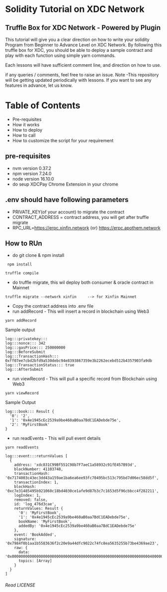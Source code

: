 # Solidity Tutorial on XDC Network
## Truffle Box for XDC Network - Powered by Plugin

This tutorial will give you a clear direction on how to write your solidity Program from Beginner to Advance Level on XDC Network. By following this truffle box for XDC, you should be able to deploy a sample contract and play with each function using simple yarn commands.

Each lessons will have sufficient comment line, and direction on how to use.

if any queries / comments, feel free to raise an issue.
Note -This repository will be getting updated periodically with lessons. If you want to see any features in advance, let us know.

# Table of Contents
- Pre-requisites
- How it works
- How to deploy
- How to call
- How to customize the script for your requirement

## pre-requisites
- nvm version 0.37.2
- npm version 7.24.0
- node version 16.10.0
- do seup XDCPay Chrome Extension in your chrome 

## .env should have following parameters
- PRIVATE_KEY(of your account) to migrate the contract
- CONTRACT_ADDRESS = contract address, you will get after truffle migrate
- RPC_URL=https://erpc.xinfin.network (or) https://erpc.apothem.network 

## How to RUn
- do git clone & npm install

```
 npm install
```
```
truffle compile
```
- do truffle migrate, this wil deploy both consumer & oracle contract in Mainnet
```
truffle migrate --network xinfin     --> for Xinfin Mainnet
```
- Copy the contract address into .env file
- run addRecord - This will insert a record in blockchain using Web3
```
yarn addRecord
```
Sample output
```
log:::privatekey::: 
log:::nonce::: 342
log:::gasPrice::: 250000000
log:::BeforeSubmit
log:::TransactionHash::: 0xff07ee7cbd2bfd9a530debc94e8393867359e3b2262ecebd512b4357903fa9db
log:::TransactionStatus::: true
log:::AfterSubmit
```

- run viewRecord - This will pull a specific record from Blockchain using Web3
```
yarn viewRecord
```
Sample Output
```
log:::book::: Result {
  '0': '2',
  '1': '0x4e1945cEc2539a9be460aB0aa7BdC1EADebde75e',
  '2': 'MyFirstBook'
}
```
- run readEvents - This will pull event details
```
yarn readEvents
```
```
log:::event:::returnValues [
  {
    address: 'xdc831C99Bf551C98b7F7aeC1a58932c91fE457B93d',
    blockNumber: 41103748,
    transactionHash: '0x7174003c43ec3dd43a159ae1ba6ea6ee93fc70495bc513c795bd7d06ec58dd5f',
    transactionIndex: 1,
    blockHash: '0xc7e31485495b921060c18bd4030ce1afe9d87b3c7c1653d5f96cbbcc4f282211',
    logIndex: 1,
    removed: false,
    id: 'log_476d3cae',
    returnValues: Result {
      '0': 'MyFirstBook',
      '1': '0x4e1945cEc2539a9be460aB0aa7BdC1EADebde75e',
      bookName: 'MyFirstBook',
      addedBy: '0x4e1945cEc2539a9be460aB0aa7BdC1EADebde75e'
    },
    event: 'BookAdded',
    signature: '0x7984f0b1aa1b5583636f2c20e9a44dfc9022c74fc8ea5635255b73be4369ae23',
    raw: {
      data: '0x00000000000000000000000000000000000000000000000000000000000000400000000000000000000000004e1945cec2539a9be460ab0aa7bdc1eadebde75e000000000000000000000000000000000000000000000000000000000000000b4d794669727374426f6f6b000000000000000000000000000000000000000000',
      topics: [Array]
    }
  }
]
```
######  Read LICENSE

